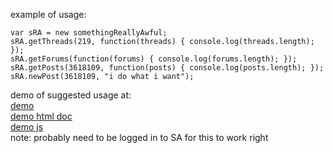 example of usage:
```
var sRA = new somethingReallyAwful;
sRA.getThreads(219, function(threads) { console.log(threads.length); });
sRA.getForums(function(forums) { console.log(forums.length); });
sRA.getPosts(3618109, function(posts) { console.log(posts.length); });
sRA.newPost(3618109, "i do what i want");
```

demo of suggested usage at:   
[demo](https://rawgithub.com/CamHenlin/somethingreallyawful/master/demo.html)   
[demo html doc](demo.html)   
[demo js](demo.js)   
note: probably need to be logged in to SA for this to work right